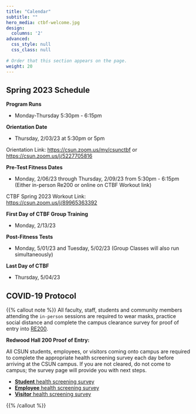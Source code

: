 ```yaml
---
title: "Calendar"
subtitle: ""
hero_media: ctbf-welcome.jpg
design:
  columns: '2'
advanced:
  css_style: null
  css_class: null
  
# Order that this section appears on the page.
weight: 20
---
```


## Spring 2023 Schedule

**Program Runs**

-   Monday-Thursday 5:30pm - 6:15pm

**Orientation Date**

-   Thursday, 2/03/23 at 5:30pm or 5pm

Orientation Link: <https://csun.zoom.us/my/csunctbf> or <https://csun.zoom.us/j/5227705816>

**Pre-Test Fitness Dates**

-   Monday, 2/06/23 through Thursday, 2/09/23 from 5:30pm - 6:15pm (Either in-person Re200 or online on CTBF Workout link)

CTBF Spring 2023 Workout Link:  
<https://csun.zoom.us/j/89965363392>

**First Day of CTBF Group Training**

-   Monday, 2/13/23

**Post-Fitness Tests**

-   Monday, 5/01/23 and Tuesday, 5/02/23 (Group Classes will also run simultaneously)

**Last Day of CTBF**

-   Thursday, 5/04/23

## COVID-19 Protocol

{{% callout note %}} All faculty, staff, students and community members attending the `in-person` sessions are required to wear masks, practice social distance and complete the campus clearance survey for proof of entry into [RE200](https://3dmap.csun.edu/?id=1100#!m/233531).

**Redwood Hall 200 Proof of Entry:**

All CSUN students, employees, or visitors coming onto campus are required to complete the appropriate health screening survey each day before arriving at the CSUN campus. If you are not cleared, do not come to campus; the survey page will provide you with next steps.

-   [**Student** health screening survey](https://csun.sjc1.qualtrics.com/jfe/form/SV_5anCaY9d8ugxK1T)
-   [**Employee** health screening survey](https://csun.sjc1.qualtrics.com/jfe/form/SV_1TG3XMjYF15dyq9)
-   [**Visitor** health screening survey](https://csun.sjc1.qualtrics.com/jfe/form/SV_4UYv08Fu1kfqvv7)

{{% /callout %}}
